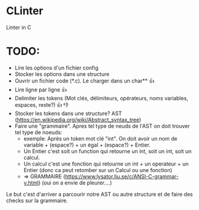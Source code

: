 # CLinter
Linter in C

# TODO:
* Lire les options d'un fichier config
* Stocker les options dans une structure
* Ouvrir un fichier code (\*.c). Le charger dans un char**	:+1:
* Lire ligne par ligne	:+1:
* Delimiter les tokens (Mot clés, délimiteurs, opérateurs, noms variables, espaces, reste?)	:+1: :-1:
* Stocker les tokens dans une structure? AST (https://en.wikipedia.org/wiki/Abstract_syntax_tree)
* Faire une "grammaire". Apres tel type de neuds de l'AST on doit trouver tel type de noeuds:
	- exemple: Après un token mot clé "int". On doit avoir un nom de variable + (espace?) + un égal + (espace?) + Entier.
	- Un Entier c'est soit un function qui retourne un int, soit un int, soit un calcul.
	- Un calcul c'est une fonction qui retourne un int + un operateur + un Entier (donc ca peut retomber sur un Calcul ou une fonction)
	- => GRAMMAIRE (https://www.lysator.liu.se/c/ANSI-C-grammar-y.html) (oui on a envie de pleurer....)

Le but c'est d'arriver a parcourir notre AST ou autre structure et de faire des checks sur la grammaire.
